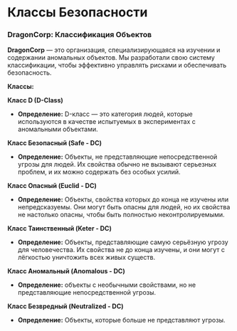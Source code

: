 # Классы Безопасности

### DragonCorp: Классификация Объектов

**DragonCorp** — это организация, специализирующаяся на изучении и содержании аномальных объектов. Мы разработали свою систему классификации, чтобы эффективно управлять рисками и обеспечивать безопасность.

**Классы:**

**Класс D (D-Class)**

* **Определение:** D-класс — это категория людей, которые используются в качестве испытуемых в экспериментах с аномальными объектами.

**Класс Безопасный (Safe - DC)**

* **Определение:** Объекты, не представляющие непосредственной угрозы для людей. Их свойства обычно не вызывают серьезных проблем, и их можно содержать без особых усилий.

**Класс Опасный (Euclid - DC)**

* **Определение:** Объекты, свойства которых до конца не изучены или непредсказуемы. Они могут быть опасны для людей, но их свойства не настолько опасны, чтобы быть полностью неконтролируемыми.

**Класс Таинственный (Keter - DC)**

* **Определение:** Объекты, представляющие самую серьёзную угрозу для человечества. Их свойства не до конца изучены, и они могут с лёгкостью уничтожить всех живых существ.

**Класс Аномальный (Anomalous - DC)**

* **Определение:** объекты с необычными свойствами, но не представляющие непосредственной угрозы.

**Класс Безвредный (Neutralized - DC)**

* **Определение:** Объекты, которые больше не представляют угрозы.
